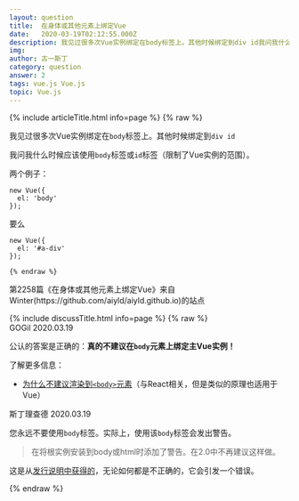```yaml
---
layout: question
title:  在身体或其他元素上绑定Vue
date:   2020-03-19T02:12:55.000Z
description: 我见过很多次Vue实例绑定在body标签上。其他时候绑定到div id我问我什么时候应该使用body标签或id标签（限制了Vue实例的范围）。两个...
img: 
author: 古一斯丁
category: question
answer: 2
tags: vue.js Vue.js
topic: Vue.js
---
```

<div class="article-root">
  <div class="article">
    {% include articleTitle.html info=page %}
    {% raw %}
    <div class="article-content"><p><font style="vertical-align: inherit;"><font style="vertical-align: inherit;">我见过很多次Vue实例绑定在</font></font><code>body</code><font style="vertical-align: inherit;"><font style="vertical-align: inherit;">标签上。</font><font style="vertical-align: inherit;">其他时候绑定到</font></font><code>div id</code></p>

<p><font style="vertical-align: inherit;"><font style="vertical-align: inherit;">我问我什么时候应该使用</font></font><code>body</code><font style="vertical-align: inherit;"><font style="vertical-align: inherit;">标签或</font></font><code>id</code><font style="vertical-align: inherit;"><font style="vertical-align: inherit;">标签（限制了Vue实例的范围）。</font></font></p>

<p><font style="vertical-align: inherit;"><font style="vertical-align: inherit;">两个例子：</font></font></p>

<pre><code>new Vue({<font></font>
  el: 'body'<font></font>
});<font></font>
</code></pre>

<p><font style="vertical-align: inherit;"><font style="vertical-align: inherit;">要么</font></font></p>

<pre><code>new Vue({<font></font>
  el: '#a-div'<font></font>
});<font></font>
</code></pre></div>
    {% endraw %}
  </div>
  <p class="winter_mark">第2258篇《在身体或其他元素上绑定Vue》来自Winter(https://github.com/aiyld/aiyld.github.io)的站点</p>
  <div class="discuss-wrapper">
    {% include discussTitle.html info=page %}
    {% raw %}
    <div class="discuss-item">
        <div class="discuss-parent">
          <div class="discuss-meta">
            <span class="discuss-user">GOGil</span>
            <span class="discuss-time">2020.03.19</span>
          </div>
          <div class="discuss-comment"><p><font style="vertical-align: inherit;"><font style="vertical-align: inherit;">公认的答案是正确的：</font><strong><font style="vertical-align: inherit;">真的不建议</font></strong></font><strong><font style="vertical-align: inherit;"><font style="vertical-align: inherit;">在</font></font><code>body</code><font style="vertical-align: inherit;"><font style="vertical-align: inherit;">元素</font><font style="vertical-align: inherit;">上绑定主Vue实例</font><font style="vertical-align: inherit;">！</font></font></strong></p>

<p><font style="vertical-align: inherit;"><font style="vertical-align: inherit;">了解更多信息：</font></font></p>

<ul>
<li><a href="https://medium.com/@dan_abramov/two-weird-tricks-that-fix-react-7cf9bbdef375#61b8" rel="nofollow noreferrer"><font style="vertical-align: inherit;"><font style="vertical-align: inherit;">为什么不建议渲染到</font></font><code>&lt;body&gt;</code><font style="vertical-align: inherit;"><font style="vertical-align: inherit;">元素</font></font></a><font style="vertical-align: inherit;"><font style="vertical-align: inherit;">（与React相关，但是类似的原理也适用于Vue）</font></font></li>
</ul></div>
        </div></div><div class="discuss-item">
        <div class="discuss-parent">
          <div class="discuss-meta">
            <span class="discuss-user">斯丁理查德</span>
            <span class="discuss-time">2020.03.19</span>
          </div>
          <div class="discuss-comment"><p><font style="vertical-align: inherit;"><font style="vertical-align: inherit;">您永远不要使用</font></font><code>body</code><font style="vertical-align: inherit;"><font style="vertical-align: inherit;">标签。</font><font style="vertical-align: inherit;">实际上，使用该</font></font><code>body</code><font style="vertical-align: inherit;"><font style="vertical-align: inherit;">标签</font><font style="vertical-align: inherit;">会发出警告</font><font style="vertical-align: inherit;">。</font></font></p>

<blockquote>
  <p><font style="vertical-align: inherit;"><font style="vertical-align: inherit;">在将根实例安装到body或html时添加了警告。</font><font style="vertical-align: inherit;">在2.0中不再建议这样做。</font></font></p>
</blockquote>

<p><font style="vertical-align: inherit;"><font style="vertical-align: inherit;">这是从</font></font><a href="https://github.com/vuejs/vue/releases/tag/v2.0.0-rc.3" rel="noreferrer"><font style="vertical-align: inherit;"><font style="vertical-align: inherit;">发行说明中获得的</font></font></a><font style="vertical-align: inherit;"><font style="vertical-align: inherit;">，无论如何都是不正确的，它会引发一个错误。</font></font></p></div>
        </div></div>
    {% endraw %}
  </div>
<div>
